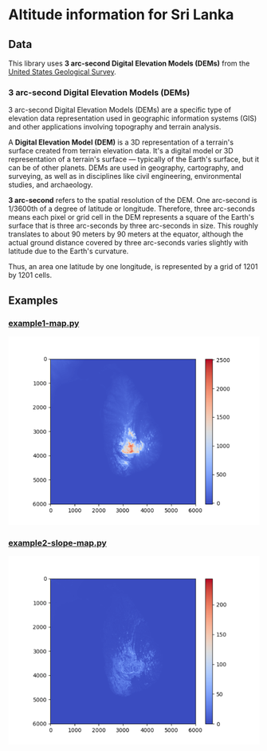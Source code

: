 # Altitude information for Sri Lanka

## Data

This library uses **3 arc-second Digital Elevation Models (DEMs)** from the [United States Geological Survey](https://www.usgs.gov/programs/national-geospatial-program/topographic-maps).

### 3 arc-second Digital Elevation Models (DEMs)

3 arc-second Digital Elevation Models (DEMs) are a specific type of elevation data representation used in geographic information systems (GIS) and other applications involving topography and terrain analysis. 

A **Digital Elevation Model (DEM)** is a 3D representation of a terrain's surface created from terrain elevation data. It's a digital model or 3D representation of a terrain's surface — typically of the Earth's surface, but it can be of other planets. DEMs are used in geography, cartography, and surveying, as well as in disciplines like civil engineering, environmental studies, and archaeology.

**3 arc-second** refers to the spatial resolution of the DEM. One arc-second is 1/3600th of a degree of latitude or longitude. Therefore, three arc-seconds means each pixel or grid cell in the DEM represents a square of the Earth's surface that is three arc-seconds by three arc-seconds in size. This roughly translates to about 90 meters by 90 meters at the equator, although the actual ground distance covered by three arc-seconds varies slightly with latitude due to the Earth's curvature.

Thus, an area one latitude by one longitude, is represented by a grid of 1201 by 1201 cells.

## Examples 

### [example1-map.py](examples/example1-map.py)

![example1-map.py](examples/example1-map.py.png)

### [example2-slope-map.py](examples/example2-slope-map.py)

![example2-slope-map.py](examples/example2-slope-map.py.png)